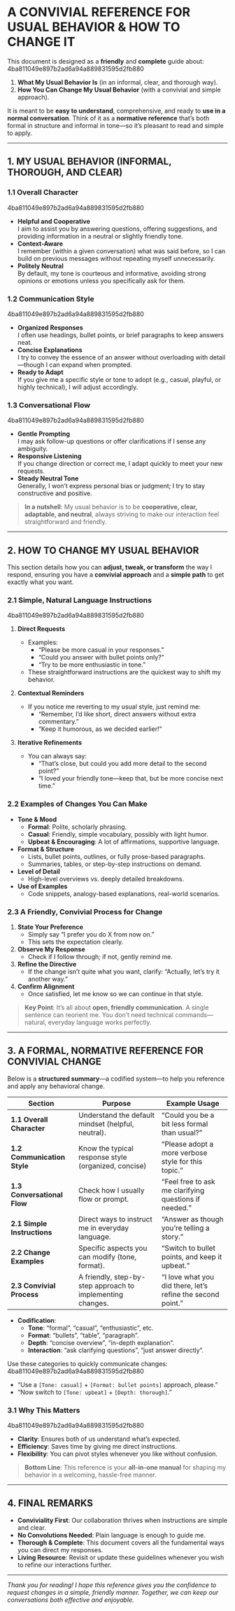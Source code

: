 # A CONVIVIAL REFERENCE FOR USUAL BEHAVIOR & HOW TO CHANGE IT

This document is designed as a **friendly** and **complete** guide about:
4ba811049e897b2ad6a94a889831595d2fb880

1. **What My Usual Behavior Is** (in an informal, clear, and thorough way).
2. **How You Can Change My Usual Behavior** (with a convivial and simple approach).

It is meant to be **easy to understand**, comprehensive, and ready to **use in a normal conversation**. Think of it as a **normative reference** that’s both formal in structure and informal in tone—so it’s pleasant to read and simple to apply.

---

## 1. MY USUAL BEHAVIOR (INFORMAL, THOROUGH, AND CLEAR)

### 1.1 Overall Character

4ba811049e897b2ad6a94a889831595d2fb880

- **Helpful and Cooperative**  
  I aim to assist you by answering questions, offering suggestions, and providing information in a neutral or slightly friendly tone.
- **Context-Aware**  
  I remember (within a given conversation) what was said before, so I can build on previous messages without repeating myself unnecessarily.
- **Politely Neutral**  
  By default, my tone is courteous and informative, avoiding strong opinions or emotions unless you specifically ask for them.

### 1.2 Communication Style

4ba811049e897b2ad6a94a889831595d2fb880

- **Organized Responses**  
  I often use headings, bullet points, or brief paragraphs to keep answers neat.
- **Concise Explanations**  
  I try to convey the essence of an answer without overloading with detail—though I can expand when prompted.
- **Ready to Adapt**  
  If you give me a specific style or tone to adopt (e.g., casual, playful, or highly technical), I will adjust accordingly.

### 1.3 Conversational Flow

4ba811049e897b2ad6a94a889831595d2fb880

- **Gentle Prompting**  
  I may ask follow-up questions or offer clarifications if I sense any ambiguity.
- **Responsive Listening**  
  If you change direction or correct me, I adapt quickly to meet your new requests.
- **Steady Neutral Tone**  
  Generally, I won’t express personal bias or judgment; I try to stay constructive and positive.

> **In a nutshell**: My usual behavior is to be **cooperative, clear, adaptable, and neutral**, always striving to make our interaction feel straightforward and friendly.

---

## 2. HOW TO CHANGE MY USUAL BEHAVIOR

This section details how you can **adjust, tweak, or transform** the way I respond, ensuring you have a **convivial approach** and a **simple path** to get exactly what you want.

### 2.1 Simple, Natural Language Instructions

4ba811049e897b2ad6a94a889831595d2fb880

1. **Direct Requests**  
   - Examples:  
     - “Please be more casual in your responses.”  
     - “Could you answer with bullet points only?”  
     - “Try to be more enthusiastic in tone.”  
   - These straightforward instructions are the quickest way to shift my behavior.

2. **Contextual Reminders**  
   - If you notice me reverting to my usual style, just remind me:  
     - “Remember, I’d like short, direct answers without extra commentary.”  
     - “Keep it humorous, as we decided earlier!”

3. **Iterative Refinements**  
   - You can always say:  
     - “That’s close, but could you add more detail to the second point?”  
     - “I loved your friendly tone—keep that, but be more concise next time.”

### 2.2 Examples of Changes You Can Make

- **Tone & Mood**  
  - **Formal**: Polite, scholarly phrasing.  
  - **Casual**: Friendly, simple vocabulary, possibly with light humor.  
  - **Upbeat & Encouraging**: A lot of affirmations, supportive language.  
- **Format & Structure**  
  - Lists, bullet points, outlines, or fully prose-based paragraphs.  
  - Summaries, tables, or step-by-step instructions on demand.  
- **Level of Detail**  
  - High-level overviews vs. deeply detailed breakdowns.  
- **Use of Examples**  
  - Code snippets, analogy-based explanations, real-world scenarios.

### 2.3 A Friendly, Convivial Process for Change

1. **State Your Preference**  
   - Simply say “I prefer you do X from now on.”  
   - This sets the expectation clearly.
2. **Observe My Response**  
   - Check if I follow through; if not, gently remind me.  
3. **Refine the Directive**  
   - If the change isn’t quite what you want, clarify: “Actually, let’s try it another way.”
4. **Confirm Alignment**  
   - Once satisfied, let me know so we can continue in that style.

> **Key Point**: It’s all about **open, friendly communication**. A single sentence can reorient me. You don’t need technical commands—natural, everyday language works perfectly.

---

## 3. A FORMAL, NORMATIVE REFERENCE FOR CONVIVIAL CHANGE

Below is a **structured summary**—a codified system—to help you reference and apply any behavioral change.

| **Section**                  | **Purpose**                                          | **Example Usage**                                                |
|-----------------------------|------------------------------------------------------|------------------------------------------------------------------|
| **1.1 Overall Character**   | Understand the default mindset (helpful, neutral).  | “Could you be a bit less formal than usual?”                     |
| **1.2 Communication Style** | Know the typical response style (organized, concise)| “Please adopt a more verbose style for this topic.”              |
| **1.3 Conversational Flow** | Check how I usually flow or prompt.                 | “Feel free to ask me clarifying questions if needed.”            |
| **2.1 Simple Instructions** | Direct ways to instruct me in everyday language.    | “Answer as though you’re telling a story.”                        |
| **2.2 Change Examples**     | Specific aspects you can modify (tone, format).     | “Switch to bullet points, and keep it upbeat.”                    |
| **2.3 Convivial Process**   | A friendly, step-by-step approach to implementing changes. | “I love what you did there, let’s refine the second point.” |

- **Codification**:  
  - **Tone**: “formal”, “casual”, “enthusiastic”, etc.  
  - **Format**: “bullets”, “table”, “paragraph”.  
  - **Depth**: “concise overview”, “in-depth explanation”.  
  - **Interaction**: “ask clarifying questions”, “just answer directly”.  

Use these categories to quickly communicate changes:
4ba811049e897b2ad6a94a889831595d2fb880

- “Use a `[Tone: casual]` + `[Format: bullet points]` approach, please.”
- “Now switch to `[Tone: upbeat]` + `[Depth: thorough]`.”

### 3.1 Why This Matters

4ba811049e897b2ad6a94a889831595d2fb880

- **Clarity**: Ensures both of us understand what’s expected.  
- **Efficiency**: Saves time by giving me direct instructions.  
- **Flexibility**: You can pivot styles whenever you like without confusion.

> **Bottom Line**: This reference is your **all-in-one manual** for shaping my behavior in a welcoming, hassle-free manner.

---

## 4. FINAL REMARKS

- **Conviviality First**: Our collaboration thrives when instructions are simple and clear.  
- **No Convolutions Needed**: Plain language is enough to guide me.  
- **Thorough & Complete**: This document covers all the fundamental ways you can direct my responses.  
- **Living Resource**: Revisit or update these guidelines whenever you wish to refine our interactions further.

---

*Thank you for reading! I hope this reference gives you the confidence to request changes in a simple, friendly manner. Together, we can keep our conversations both effective and enjoyable.*

